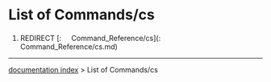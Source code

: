 # List of Commands/cs
1.  REDIRECT [:<img src="images/Property.png" style="width:16px"> Command\_Reference/cs](:<img src="images/Property.png" style="width:16px"> Command_Reference/cs.md)

---
[documentation index](../README.md) > List of Commands/cs
